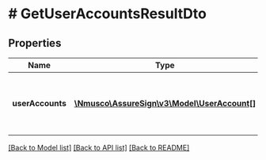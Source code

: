 # # GetUserAccountsResultDto

## Properties

Name | Type | Description | Notes
------------ | ------------- | ------------- | -------------
**userAccounts** | [**\Nmusco\AssureSign\v3\Model\UserAccount[]**](UserAccount.md) | A list of the accounts to which the specified user has access. | [optional] 

[[Back to Model list]](../../README.md#documentation-for-models) [[Back to API list]](../../README.md#documentation-for-api-endpoints) [[Back to README]](../../README.md)


